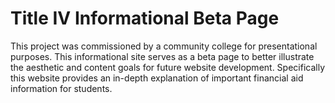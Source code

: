 # Title IV Informational Beta Page

This project was commissioned by a community college for presentational purposes. This informational site serves as a beta page to better illustrate the aesthetic and content goals for future website development. Specifically this website provides an in-depth explanation of important financial aid information for students.